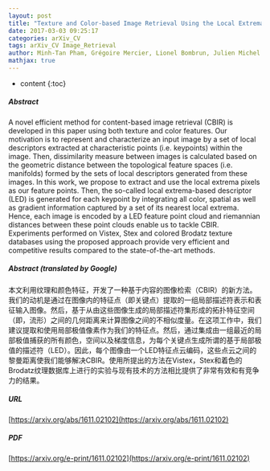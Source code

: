 ```yaml
---
layout: post
title: "Texture and Color-based Image Retrieval Using the Local Extrema Features and Riemannian Distance"
date: 2017-03-03 09:25:17
categories: arXiv_CV
tags: arXiv_CV Image_Retrieval
author: Minh-Tan Pham, Grégoire Mercier, Lionel Bombrun, Julien Michel
mathjax: true
---
```


* content
{:toc}

##### Abstract
A novel efficient method for content-based image retrieval (CBIR) is developed in this paper using both texture and color features. Our motivation is to represent and characterize an input image by a set of local descriptors extracted at characteristic points (i.e. keypoints) within the image. Then, dissimilarity measure between images is calculated based on the geometric distance between the topological feature spaces (i.e. manifolds) formed by the sets of local descriptors generated from these images. In this work, we propose to extract and use the local extrema pixels as our feature points. Then, the so-called local extrema-based descriptor (LED) is generated for each keypoint by integrating all color, spatial as well as gradient information captured by a set of its nearest local extrema. Hence, each image is encoded by a LED feature point cloud and riemannian distances between these point clouds enable us to tackle CBIR. Experiments performed on Vistex, Stex and colored Brodatz texture databases using the proposed approach provide very efficient and competitive results compared to the state-of-the-art methods.

##### Abstract (translated by Google)
本文利用纹理和颜色特征，开发了一种基于内容的图像检索（CBIR）的新方法。我们的动机是通过在图像内的特征点（即关键点）提取的一组局部描述符表示和表征输入图像。然后，基于从由这些图像生成的局部描述符集形成的拓扑特征空间（即，流形）之间的几何距离来计算图像之间的不相似度量。在这项工作中，我们建议提取和使用局部极值像素作为我们的特征点。然后，通过集成由一组最近的局部极值捕获的所有颜色，空间以及梯度信息，为每个关键点生成所谓的基于局部极值的描述符（LED）。因此，每个图像由一个LED特征点云编码，这些点云之间的黎曼距离使我们能够解决CBIR。使用所提出的方法在Vistex，Stex和着色的Brodatz纹理数据库上进行的实验与现有技术的方法相比提供了非常有效和有竞争力的结果。

##### URL
[https://arxiv.org/abs/1611.02102](https://arxiv.org/abs/1611.02102)

##### PDF
[https://arxiv.org/e-print/1611.02102](https://arxiv.org/e-print/1611.02102)

